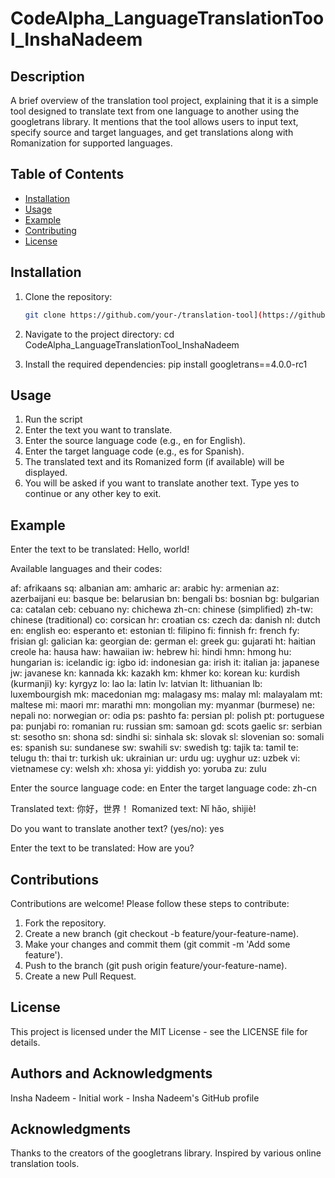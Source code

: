 # CodeAlpha_LanguageTranslationTool_InshaNadeem

## Description
A brief overview of the translation tool project, explaining that it is a simple tool designed to translate text from one language to another using the googletrans library. 
It mentions that the tool allows users to input text, specify source and target languages, and get translations along with Romanization for supported languages.

## Table of Contents
- [Installation](#installation)
- [Usage](#usage)
- [Example](#example)
- [Contributing](#contributing)
- [License](#license)

## Installation
1. Clone the repository:
   ```bash
   git clone https://github.com/your-/translation-tool](https://github.com/inshh04/CodeAlpha_LanguageTranslationTool_InshaNadeem.git

2. Navigate to the project directory:
         cd CodeAlpha_LanguageTranslationTool_InshaNadeem

3. Install the required dependencies:
         pip install googletrans==4.0.0-rc1

## Usage
1. Run the script
2. Enter the text you want to translate.
3. Enter the source language code (e.g., en for English).
4. Enter the target language code (e.g., es for Spanish).
5. The translated text and its Romanized form (if available) will be displayed.
6. You will be asked if you want to translate another text. Type yes to continue or any other key to exit.

## Example
Enter the text to be translated: Hello, world!

Available languages and their codes:

af: afrikaans
sq: albanian
am: amharic
ar: arabic
hy: armenian
az: azerbaijani
eu: basque
be: belarusian
bn: bengali
bs: bosnian
bg: bulgarian
ca: catalan
ceb: cebuano
ny: chichewa
zh-cn: chinese (simplified)
zh-tw: chinese (traditional)
co: corsican
hr: croatian
cs: czech
da: danish
nl: dutch
en: english
eo: esperanto
et: estonian
tl: filipino
fi: finnish
fr: french
fy: frisian
gl: galician
ka: georgian
de: german
el: greek
gu: gujarati
ht: haitian creole
ha: hausa
haw: hawaiian
iw: hebrew
hi: hindi
hmn: hmong
hu: hungarian
is: icelandic
ig: igbo
id: indonesian
ga: irish
it: italian
ja: japanese
jw: javanese
kn: kannada
kk: kazakh
km: khmer
ko: korean
ku: kurdish (kurmanji)
ky: kyrgyz
lo: lao
la: latin
lv: latvian
lt: lithuanian
lb: luxembourgish
mk: macedonian
mg: malagasy
ms: malay
ml: malayalam
mt: maltese
mi: maori
mr: marathi
mn: mongolian
my: myanmar (burmese)
ne: nepali
no: norwegian
or: odia
ps: pashto
fa: persian
pl: polish
pt: portuguese
pa: punjabi
ro: romanian
ru: russian
sm: samoan
gd: scots gaelic
sr: serbian
st: sesotho
sn: shona
sd: sindhi
si: sinhala
sk: slovak
sl: slovenian
so: somali
es: spanish
su: sundanese
sw: swahili
sv: swedish
tg: tajik
ta: tamil
te: telugu
th: thai
tr: turkish
uk: ukrainian
ur: urdu
ug: uyghur
uz: uzbek
vi: vietnamese
cy: welsh
xh: xhosa
yi: yiddish
yo: yoruba
zu: zulu

Enter the source language code: en
Enter the target language code: zh-cn

Translated text: 你好，世界！
Romanized text: Nǐ hǎo, shìjiè!

Do you want to translate another text? (yes/no): yes

Enter the text to be translated: How are you?

## Contributions

Contributions are welcome! Please follow these steps to contribute:

1. Fork the repository.
2. Create a new branch (git checkout -b feature/your-feature-name).
3. Make your changes and commit them (git commit -m 'Add some feature').
4. Push to the branch (git push origin feature/your-feature-name).
5. Create a new Pull Request.

## License
This project is licensed under the MIT License - see the LICENSE file for details.

## Authors and Acknowledgments
Insha Nadeem - Initial work - Insha Nadeem's GitHub profile

## Acknowledgments
Thanks to the creators of the googletrans library.
Inspired by various online translation tools.
